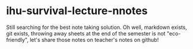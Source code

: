 # ihu-survival-lecture-nnotes
Still searching for the best note taking solution. Oh well, markdown exists, git exists, throwing away sheets at the end of the semester is not "eco-friendly", let's share those notes on teacher's notes on github! 
